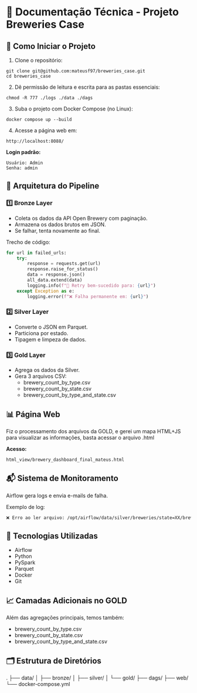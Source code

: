 # 📘 Documentação Técnica - Projeto Breweries Case

## 🚀 Como Iniciar o Projeto
1. Clone o repositório:
```
git clone git@github.com:mateusf97/breweries_case.git
cd breweries_case
```

2. Dê permissão de leitura e escrita para as pastas essenciais:
```
chmod -R 777 ./logs ./data ./dags
```

3. Suba o projeto com Docker Compose (no Linux):
```
docker compose up --build
```

4. Acesse a página web em:
```
http://localhost:8088/
```

**Login padrão:**
```
Usuário: Admin
Senha: admin
```

## 📂 Arquitetura do Pipeline
### 1️⃣ Bronze Layer
- Coleta os dados da API Open Brewery com paginação.
- Armazena os dados brutos em JSON.
- Se falhar, tenta novamente ao final.

Trecho de código:
```python
for url in failed_urls:
    try:
        response = requests.get(url)
        response.raise_for_status()
        data = response.json()
        all_data.extend(data)
        logging.info(f"🔁 Retry bem-sucedido para: {url}")
    except Exception as e:
        logging.error(f"❌ Falha permanente em: {url}")
```

### 2️⃣ Silver Layer
- Converte o JSON em Parquet.
- Particiona por estado.
- Tipagem e limpeza de dados.

### 3️⃣ Gold Layer
- Agrega os dados da Silver.
- Gera 3 arquivos CSV:
  - brewery_count_by_type.csv
  - brewery_count_by_state.csv
  - brewery_count_by_type_and_state.csv

## 📊 Página Web
Fiz o processamento dos arquivos da GOLD, e gerei um mapa HTML+JS para visualizar as informações, basta acessar o arquivo .html

**Acesso:**

```
html_view/brewery_dashboard_final_mateus.html
```

## 📬 Sistema de Monitoramento
Airflow gera logs e envia e-mails de falha.

Exemplo de log:
```bash
❌ Erro ao ler arquivo: /opt/airflow/data/silver/breweries/state=XX/breweries.parquet
```

## 🧠 Tecnologias Utilizadas
- Airflow
- Python
- PySpark
- Parquet
- Docker
- Git

## 📈 Camadas Adicionais no GOLD
Além das agregações principais, temos também:
- brewery_count_by_type.csv
- brewery_count_by_state.csv
- brewery_count_by_type_and_state.csv

## 🗂 Estrutura de Diretórios
.
├── data/
│   ├── bronze/
│   ├── silver/
│   └── gold/
├── dags/
├── web/
└── docker-compose.yml

